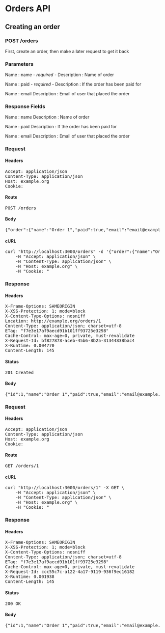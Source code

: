 # Orders API

## Creating an order

### POST /orders

First, create an order, then make a later request to get it back

### Parameters

Name : name *- required -*
Description : Name of order

Name : paid *- required -*
Description : If the order has been paid for

Name : email
Description : Email of user that placed the order


### Response Fields

Name : name
Description : Name of order

Name : paid
Description : If the order has been paid for

Name : email
Description : Email of user that placed the order

### Request

#### Headers

<pre>Accept: application/json
Content-Type: application/json
Host: example.org
Cookie: </pre>

#### Route

<pre>POST /orders</pre>

#### Body

<pre>{"order":{"name":"Order 1","paid":true,"email":"email@example.com"}}</pre>

#### cURL

<pre class="request">curl &quot;http://localhost:3000/orders&quot; -d &#39;{&quot;order&quot;:{&quot;name&quot;:&quot;Order 1&quot;,&quot;paid&quot;:true,&quot;email&quot;:&quot;email@example.com&quot;}}&#39; -X POST \
	-H &quot;Accept: application/json&quot; \
	-H &quot;Content-Type: application/json&quot; \
	-H &quot;Host: example.org&quot; \
	-H &quot;Cookie: &quot;</pre>

### Response

#### Headers

<pre>X-Frame-Options: SAMEORIGIN
X-XSS-Protection: 1; mode=block
X-Content-Type-Options: nosniff
Location: http://example.org/orders/1
Content-Type: application/json; charset=utf-8
ETag: &quot;f7e3e17af9aecd91b101ff93725e3298&quot;
Cache-Control: max-age=0, private, must-revalidate
X-Request-Id: bf827878-aceb-45b6-8b25-31344838bac4
X-Runtime: 0.004770
Content-Length: 145</pre>

#### Status

<pre>201 Created</pre>

#### Body

<pre>{"id":1,"name":"Order 1","paid":true,"email":"email@example.com","created_at":"2014-09-08T08:45:27.271Z","updated_at":"2014-09-08T08:45:27.271Z"}</pre>
### Request

#### Headers

<pre>Accept: application/json
Content-Type: application/json
Host: example.org
Cookie: </pre>

#### Route

<pre>GET /orders/1</pre>

#### cURL

<pre class="request">curl &quot;http://localhost:3000/orders/1&quot; -X GET \
	-H &quot;Accept: application/json&quot; \
	-H &quot;Content-Type: application/json&quot; \
	-H &quot;Host: example.org&quot; \
	-H &quot;Cookie: &quot;</pre>

### Response

#### Headers

<pre>X-Frame-Options: SAMEORIGIN
X-XSS-Protection: 1; mode=block
X-Content-Type-Options: nosniff
Content-Type: application/json; charset=utf-8
ETag: &quot;f7e3e17af9aecd91b101ff93725e3298&quot;
Cache-Control: max-age=0, private, must-revalidate
X-Request-Id: ccc55c7c-a122-4a17-9119-936f9ec16182
X-Runtime: 0.001938
Content-Length: 145</pre>

#### Status

<pre>200 OK</pre>

#### Body

<pre>{"id":1,"name":"Order 1","paid":true,"email":"email@example.com","created_at":"2014-09-08T08:45:27.271Z","updated_at":"2014-09-08T08:45:27.271Z"}</pre>
